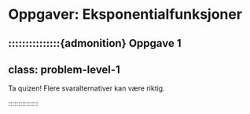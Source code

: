 # Oppgaver: Eksponentialfunksjoner

:::::::::::::::{admonition} Oppgave 1
---
class: problem-level-1
---
Ta quizen! Flere svaralternativer kan være riktig.


:::::::::::::::